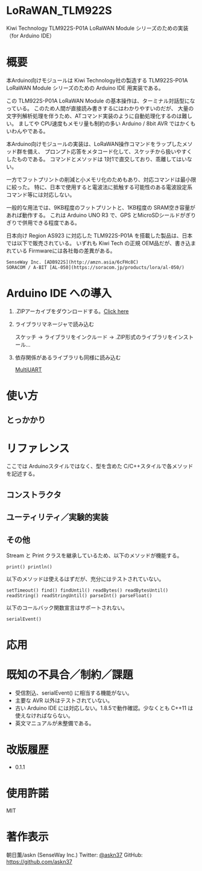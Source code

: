 # LoRaWAN_TLM922S

Kiwi Technology TLM922S-P01A LoRaWAN Module シリーズのための実装（for Arduino IDE）

# 概要

本Arduino向けモジュールは Kiwi Technology社の製造する
TLM922S-P01A LoRaWAN Module シリーズのための Arduino IDE 用実装である。

この TLM922S-P01A LoRaWAN Module の基本操作は、ターミナル対話型になっている。
このため人間が直接読み書きするにはわかりやすいのだが、
大量の文字列解析処理を伴うため、ATコマンド実装のように自動処理化するのは難しい。
ましてや CPU速度もメモリ量も制約の多い Arduino / 8bit AVR ではかくもいわんやである。

本Arduino向けモジュールの実装は、LoRaWAN操作コマンドをラップしたメソッド群を備え、
プロンプト応答をメタコード化して、スケッチから扱いやすくしたものである。
コマンドとメソッドは 1対1で直交しており、乖離してはいない。

一方でフットプリントの削減と小メモリ化のためもあり、対応コマンドは最小限に絞った。
特に、日本で使用すると電波法に抵触する可能性のある電波設定系コマンド等には対応しない。

一般的な用法では、9KB程度のフットプリントと、1KB程度の SRAM空き容量があれば動作する。
これは Arduino UNO R3 で、GPS とMicroSDシールドがぎりぎりで併用できる程度である。

日本向け Region AS923 に対応した TLM922S-P01A を搭載した製品は、日本では以下で販売されている。
いずれも Kiwi Tech の正規 OEM品だが、書き込まれている Firmwareには各社毎の差異がある。

	SenseWay Inc. [ADB922S](http://amzn.asia/6cFHc8C)
	SORACOM / A-BIT [AL-050](https://soracom.jp/products/lora/al-050/)

# Arduino IDE への導入

1. .ZIPアーカイブをダウンロードする。[Click here](https://github.com/askn37/LoRaWAN_TLM922S/archive/master.zip)

2. ライブラリマネージャで読み込む

	スケッチ -> ライブラリをインクルード -> .ZIP形式のライブラリをインストール...

3. 依存関係があるライブラリも同様に読み込む

	[MultiUART](https://github.com/askn37/MultiUART)

# 使い方

## とっかかり

# リファレンス

ここでは Arduinoスタイルではなく、型を含めた C/C++スタイルで各メソッドを記述する。

## コンストラクタ

## ユーティリティ／実験的実装

## その他

Stream と Print クラスを継承しているため、以下のメソッドが機能する。

	print() println()

以下のメソッドは使えるはずだが、充分にはテストされていない。

	setTimeout() find() findUntil() readBytes() readBytesUntil()
	readString() readStringUntil() parseInt() parseFloat()

以下のコールバック関数宣言はサポートされない。

	serialEvent()

# 応用


# 既知の不具合／制約／課題

- 受信割込、serialEvent() に相当する機能がない。
- 主要な AVR 以外はテストされていない。
- 古い Arduino IDE には対応しない。1.8.5で動作確認。少なくとも C++11 は使えなければならない。
- 英文マニュアルが未整備である。

# 改版履歴

- 0.1.1

# 使用許諾

MIT

# 著作表示

朝日薫/askn
(SenseWay Inc.)
Twitter: [@askn37](https://twitter.com/askn37)
GitHub: https://github.com/askn37
